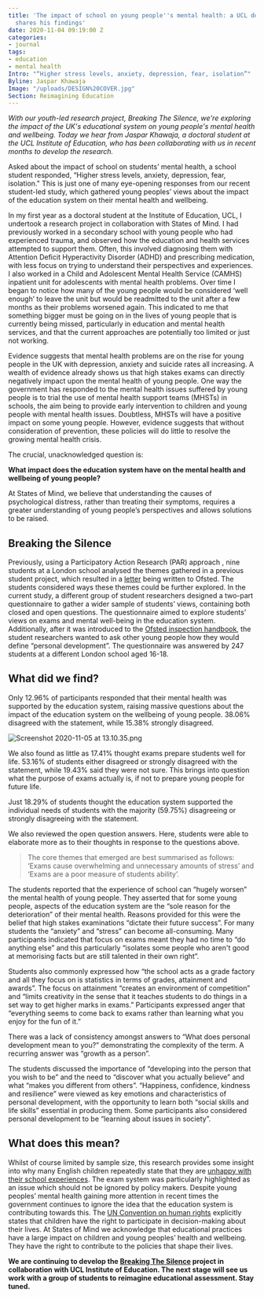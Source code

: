 ```yaml
---
title: 'The impact of school on young people''s mental health: a UCL doctoral student
  shares his findings'
date: 2020-11-04 09:19:00 Z
categories:
- journal
tags:
- education
- mental health
Intro: "“Higher stress levels, anxiety, depression, fear, isolation”"
Byline: Jaspar Khawaja
Image: "/uploads/DESIGN%20COVER.jpg"
Section: Reimagining Education
---
```


*With our youth-led research project, Breaking The Silence, we're exploring the impact of the UK's educational system on young people's mental health and wellbeing. Today we hear from Jaspar Khawaja, a doctoral student at the UCL Institute of Education, who has been collaborating with us in recent months to develop the research.*

Asked about the impact of school on students’ mental health, a school student responded, “Higher stress levels, anxiety, depression, fear, isolation." This is just one of many eye-opening responses from our recent student-led study, which gathered young peoples’ views about the impact of the education system on their mental health and wellbeing.

In my first year as a doctoral student at the Institute of Education, UCL, I undertook a research project in collaboration with States of Mind. I had previously worked in a secondary school with young people who had experienced trauma, and observed how the education and health services attempted to support them. Often, this involved diagnosing them with Attention Deficit Hyperactivity Disorder (ADHD) and prescribing medication, with less focus on trying to understand their perspectives and experiences. I also worked in a Child and Adolescent Mental Health Service (CAMHS) inpatient unit for adolescents with mental health problems. Over time I began to notice how many of the young people would be considered ‘well enough’ to leave the unit but would be readmitted to the unit after a few months as their problems worsened again. This indicated to me that something bigger must be going on in the lives of young people that is currently being missed, particularly in education and mental health services, and that the current approaches are potentially too limited or just not working.

Evidence suggests that mental health problems are on the rise for young people in the UK with depression, anxiety and suicide rates all increasing. A wealth of evidence already shows us that high stakes exams can directly negatively impact upon the mental health of young people.  One way the government has responded to the mental health issues suffered by young people is to trial the use of mental health support teams (MHSTs) in schools, the aim being to provide early intervention to children and young people with mental health issues. Doubtless, MHSTs will have a positive impact on some young people. However, evidence suggests that without consideration of prevention, these policies will do little to resolve the growing mental health crisis.

The crucial, unacknowledged question is:

**What impact does the education system have on the mental health and wellbeing of young people?**

At States of Mind, we believe that understanding the causes of psychological distress, rather than treating their symptoms, requires a greater understanding of young people’s perspectives and allows solutions to be raised.

## Breaking the Silence

Previously, using a Participatory Action Research (PAR) approach , nine students at a London school analysed the themes gathered in a previous student project, which resulted in a [letter](https://www.statesofmind.org/journal/2020/09/16/students-ofsted-open-letter.html) being written to Ofsted. The students considered ways these themes could be further explored. In the current study, a different group of student researchers designed a two-part questionnaire to gather a wider sample of students’ views, containing both closed and open questions. The questionnaire aimed to explore students’ views on exams and mental well-being in the education system. Additionally, after it was introduced to the [Ofsted inspection handbook](https://www.gov.uk/government/publications/education-inspection-framework), the student researchers wanted to ask other young people how they would define “personal development”. The questionnaire was answered by 247 students at a different London school aged 16-18.

## What did we find?

Only 12.96% of participants responded that their mental health was supported by the education system, raising massive questions about the impact of the education system on the wellbeing of young people. 38.06% disagreed with the statement, while 15.38% strongly disagreed.

![Screenshot 2020-11-05 at 13.10.35.png](/uploads/Screenshot%202020-11-05%20at%2013.10.35.png)

We also found as little as 17.41% thought exams prepare students well for life. 53.16% of students either disagreed or strongly disagreed with the statement, while 19.43% said they were not sure. This brings into question what the purpose of exams actually is, if not to prepare young people for future life.

Just 18.29% of students thought the education system supported the individual needs of students with the majority (59.75%) disagreeing or strongly disagreeing with the statement.

We also reviewed the open question answers. Here, students were able to elaborate more as to their thoughts in response to the questions above.

> The core themes that emerged are best summarised as follows: ‘Exams cause overwhelming and unnecessary amounts of stress’ and ‘Exams are a poor measure of students ability’.

The students reported that the experience of school can “hugely worsen” the mental health of young people. They asserted that for some young people, aspects of the education system are the “sole reason for the deterioration” of their mental health. Reasons provided for this were the belief that high stakes examinations “dictate their future success”. For many students the “anxiety” and “stress” can become all-consuming. Many participants indicated that focus on exams meant they had no time to “do anything else” and this particularly “isolates some people who aren't good at memorising facts but are still talented in their own right”.

Students also commonly expressed how “the school acts as a grade factory and all they focus on is statistics in terms of grades, attainment and awards”. The focus on attainment “creates an environment of competition” and “limits creativity in the sense that it teaches students to do things in a set way to get higher marks in exams.” Participants expressed anger that “everything seems to come back to exams rather than learning what you enjoy for the fun of it.”

There was a lack of consistency amongst answers to “What does personal development mean to you?” demonstrating the complexity of the term. A recurring answer was “growth as a person”.

The students discussed the importance of “developing into the person that you wish to be” and the need to “discover what you actually believe” and what “makes you different from others”. “Happiness, confidence, kindness and resilience” were viewed as key emotions and characteristics of personal development, with the opportunity to learn both “social skills and life skills” essential in producing them. Some participants also considered personal development to be “learning about issues in society”.

## What does this mean?

Whilst of course limited by sample size, this research provides some insight into why many English children repeatedly state that they are [unhappy with their school experiences](https://www.childrenssociety.org.uk/good-childhood). The exam system was particularly highlighted as an issue which should not be ignored by policy makers. Despite young peoples’ mental health gaining more attention in recent times the government continues to ignore the idea that the education system is contributing towards this. The [UN Convention on human rights](https://downloads.unicef.org.uk/wp-content/uploads/2010/05/UNCRC_PRESS200910web.pdf?_adal_sd=www.unicef.org.uk.1602242406487&_adal_ca=so%3DGoogle%26me%3Dorganic%26ca%3D(not%2520set)%26co%3D(not%2520set)%26ke%3D(not%2520set).1602242406487&_adal_cw=1602242382854.1602242406487&_adal_id=38e16028-7f98-4596-8b7d-81341ed86373.1602242383.2.1602242383.1602242383.b3c3714c-a331-41a4-848e-b6604ddfd52a.1602242406487&_ga=2.82479382.1005391929.1602242383-1858952650.1602242383) explicitly states that children have the right to participate in decision-making about their lives. At States of Mind we acknowledge that educational practices have a large impact on children and young peoples’ health and wellbeing. They have the right to contribute to the policies that shape their lives.

**We are continuing to develop the [Breaking The Silence](https://www.statesofmind.org/journal/2020/09/16/breaking-the-silence.html) project in collaboration with UCL Institute of Education. The next stage will see us work with a group of students to reimagine educational assessment. Stay tuned.**